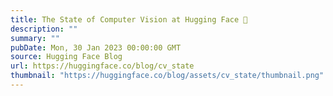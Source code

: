 ```yaml
---
title: The State of Computer Vision at Hugging Face 🤗
description: ""
summary: ""
pubDate: Mon, 30 Jan 2023 00:00:00 GMT
source: Hugging Face Blog
url: https://huggingface.co/blog/cv_state
thumbnail: "https://huggingface.co/blog/assets/cv_state/thumbnail.png"
---
```


